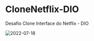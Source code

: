 # CloneNetflix-DIO

Desafio Clone Interface do Netflix - DIO

![2022-07-18](https://user-images.githubusercontent.com/91546467/179631450-53f5f4a8-e2d7-4705-90ca-da9e1ee87b9f.png)
